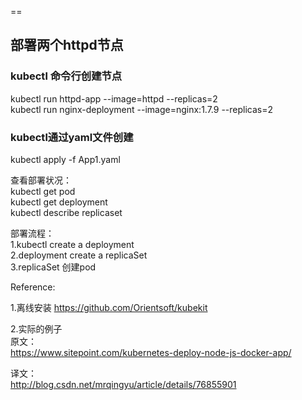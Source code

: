 




==

##  部署两个httpd节点

###  kubectl 命令行创建节点     
kubectl run httpd-app --image=httpd --replicas=2    
kubectl run nginx-deployment --image=nginx:1.7.9 --replicas=2    

###  kubectl通过yaml文件创建
kubectl apply -f App1.yaml


查看部署状况：    
kubectl get pod     
kubectl get deployment     
kubectl describe replicaset      


部署流程：    
1.kubectl create a deployment    
2.deployment create a replicaSet    
3.replicaSet 创建pod     






Reference:

1.离线安装
https://github.com/Orientsoft/kubekit


2.实际的例子    
原文：     
https://www.sitepoint.com/kubernetes-deploy-node-js-docker-app/     

译文：    
http://blog.csdn.net/mrqingyu/article/details/76855901     

